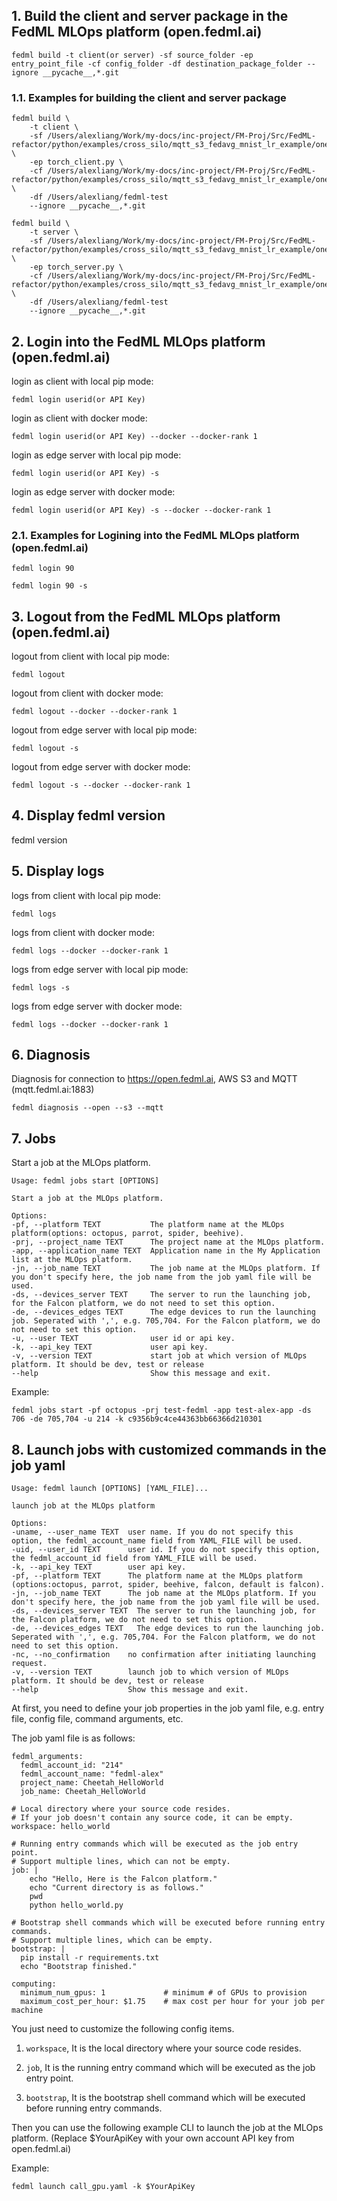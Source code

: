 
## 1. Build the client and server package in the FedML MLOps platform (open.fedml.ai)

```
fedml build -t client(or server) -sf source_folder -ep entry_point_file -cf config_folder -df destination_package_folder --ignore __pycache__,*.git
```

### 1.1. Examples for building the client and server package

```
fedml build \
    -t client \
    -sf /Users/alexliang/Work/my-docs/inc-project/FM-Proj/Src/FedML-refactor/python/examples/cross_silo/mqtt_s3_fedavg_mnist_lr_example/one_line/client \
    -ep torch_client.py \
    -cf /Users/alexliang/Work/my-docs/inc-project/FM-Proj/Src/FedML-refactor/python/examples/cross_silo/mqtt_s3_fedavg_mnist_lr_example/one_line/config \
    -df /Users/alexliang/fedml-test
    --ignore __pycache__,*.git
```

```
fedml build \
    -t server \
    -sf /Users/alexliang/Work/my-docs/inc-project/FM-Proj/Src/FedML-refactor/python/examples/cross_silo/mqtt_s3_fedavg_mnist_lr_example/one_line/server \
    -ep torch_server.py \
    -cf /Users/alexliang/Work/my-docs/inc-project/FM-Proj/Src/FedML-refactor/python/examples/cross_silo/mqtt_s3_fedavg_mnist_lr_example/one_line/config \
    -df /Users/alexliang/fedml-test
    --ignore __pycache__,*.git
```

## 2. Login into the FedML MLOps platform (open.fedml.ai)
login as client with local pip mode:
```
fedml login userid(or API Key)
```

login as client with docker mode:
```
fedml login userid(or API Key) --docker --docker-rank 1
```

login as edge server with local pip mode:
```
fedml login userid(or API Key) -s
```

login as edge server with docker mode:
```
fedml login userid(or API Key) -s --docker --docker-rank 1
```

### 2.1. Examples for Logining into the FedML MLOps platform (open.fedml.ai)

```
fedml login 90 
```

```
fedml login 90 -s
```

## 3. Logout from the FedML MLOps platform (open.fedml.ai)
logout from client with local pip mode:
```
fedml logout 
```

logout from client with docker mode:
```
fedml logout --docker --docker-rank 1
```

logout from edge server with local pip mode:
```
fedml logout -s
```

logout from edge server with docker mode:
```
fedml logout -s --docker --docker-rank 1
```

## 4. Display fedml version
fedml version


## 5. Display logs
logs from client with local pip mode:
```
fedml logs 
```

logs from client with docker mode:
```
fedml logs --docker --docker-rank 1
```

logs from edge server with local pip mode:
```
fedml logs -s
```

logs from edge server with docker mode:
```
fedml logs --docker --docker-rank 1
```

## 6. Diagnosis
Diagnosis for connection to https://open.fedml.ai, AWS S3 and MQTT (mqtt.fedml.ai:1883)
```
fedml diagnosis --open --s3 --mqtt
```

## 7. Jobs
Start a job at the MLOps platform.
```
Usage: fedml jobs start [OPTIONS]

Start a job at the MLOps platform.

Options:
-pf, --platform TEXT           The platform name at the MLOps platform(options: octopus, parrot, spider, beehive).
-prj, --project_name TEXT      The project name at the MLOps platform.
-app, --application_name TEXT  Application name in the My Application list at the MLOps platform.
-jn, --job_name TEXT           The job name at the MLOps platform. If you don't specify here, the job name from the job yaml file will be used.
-ds, --devices_server TEXT     The server to run the launching job, for the Falcon platform, we do not need to set this option.
-de, --devices_edges TEXT      The edge devices to run the launching job. Seperated with ',', e.g. 705,704. For the Falcon platform, we do not need to set this option.
-u, --user TEXT                user id or api key.
-k, --api_key TEXT             user api key.
-v, --version TEXT             start job at which version of MLOps platform. It should be dev, test or release
--help                         Show this message and exit.
```

Example: 
```
fedml jobs start -pf octopus -prj test-fedml -app test-alex-app -ds 706 -de 705,704 -u 214 -k c9356b9c4ce44363bb66366d210301
```

## 8. Launch jobs with customized commands in the job yaml
```
Usage: fedml launch [OPTIONS] [YAML_FILE]...

launch job at the MLOps platform

Options:
-uname, --user_name TEXT  user name. If you do not specify this option, the fedml_account_name field from YAML_FILE will be used.
-uid, --user_id TEXT      user id. If you do not specify this option, the fedml_account_id field from YAML_FILE will be used.
-k, --api_key TEXT        user api key.
-pf, --platform TEXT      The platform name at the MLOps platform (options:octopus, parrot, spider, beehive, falcon, default is falcon).
-jn, --job_name TEXT      The job name at the MLOps platform. If you don't specify here, the job name from the job yaml file will be used.
-ds, --devices_server TEXT  The server to run the launching job, for the Falcon platform, we do not need to set this option.
-de, --devices_edges TEXT   The edge devices to run the launching job. Seperated with ',', e.g. 705,704. For the Falcon platform, we do not need to set this option.
-nc, --no_confirmation    no confirmation after initiating launching request.
-v, --version TEXT        launch job to which version of MLOps platform. It should be dev, test or release
--help                    Show this message and exit.
```
At first, you need to define your job properties in the job yaml file, e.g. entry file, config file, command arguments, etc.

The job yaml file is as follows:
```
fedml_arguments:
  fedml_account_id: "214"
  fedml_account_name: "fedml-alex"
  project_name: Cheetah_HelloWorld
  job_name: Cheetah_HelloWorld

# Local directory where your source code resides.
# If your job doesn't contain any source code, it can be empty.
workspace: hello_world

# Running entry commands which will be executed as the job entry point.
# Support multiple lines, which can not be empty.
job: | 
    echo "Hello, Here is the Falcon platform."
    echo "Current directory is as follows."
    pwd
    python hello_world.py

# Bootstrap shell commands which will be executed before running entry commands.
# Support multiple lines, which can be empty.
bootstrap: |
  pip install -r requirements.txt
  echo "Bootstrap finished."

computing:
  minimum_num_gpus: 1             # minimum # of GPUs to provision
  maximum_cost_per_hour: $1.75    # max cost per hour for your job per machine
```

You just need to customize the following config items.

1. `workspace`, It is the local directory where your source code resides.

2. `job`,  It is the running entry command which will be executed as the job entry point.

3. `bootstrap`, It is the bootstrap shell command which will be executed before running entry commands.

Then you can use the following example CLI to launch the job at the MLOps platform.
(Replace $YourApiKey with your own account API key from open.fedml.ai)

Example:
```
fedml launch call_gpu.yaml -k $YourApiKey
```
